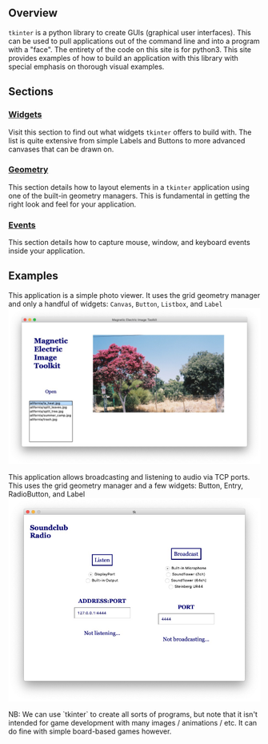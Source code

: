 <head>
<title>Tkinter Examples</title>
<link rel="canonical" href="https://tkinterexamples.com">
<meta name="description" content="A visual reference for the popular python gui library tkinter">
<meta name="keywords" content="tkinter examples,python gui examples">
</head>

## Overview
`tkinter` is a python library to create GUIs (graphical user interfaces). This can be used to pull applications out of the command line and into a program with a "face". The entirety of the code on this site is for python3. This site provides examples of how to build an application with this library with special emphasis on thorough visual examples.

## Sections

### [Widgets](/widgets)
Visit this section to find out what widgets `tkinter` offers to build with. The list is quite extensive from simple Labels and Buttons to more advanced canvases that can be drawn on.

### [Geometry](/geometry)
This section details how to layout elements in a `tkinter` application using one of the built-in geometry managers. This is fundamental in getting the right look and feel for your application.

### [Events](/events)
This section details how to capture mouse, window, and keyboard events inside your application.
  
## Examples

This application is a simple photo viewer. It uses the grid geometry manager and only a handful of widgets: `Canvas`, `Button`, `Listbox`, and `Label` ![Photo Viewer](photo_viewer.jpg)

This application allows broadcasting and listening to audio via TCP ports. This uses the grid geometry manager and a few widgets: Button, Entry, RadioButton, and Label !["Soundclub Radio"](soundclub_radio.jpg)

<footer>
NB: We can use `tkinter` to create all sorts of programs, but note that it isn't intended
for game development with many images / animations / etc. It can do fine with simple board-based games
however.
</footer>